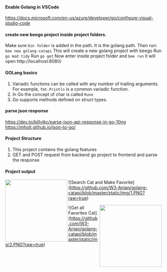 #### Enable Golang in VSCode 
https://docs.microsoft.com/en-us/azure/developer/go/configure-visual-studio-code

#### create new beego project inside project folders.
Make sure ``bin folder`` is added in the path. It is the golang path. Then run:
```bee new golang-catapi```
This will create a new golang project with beego
Run ``go mod tidy``
Run ``go get``
Now enter inside project folder and ``bee run`` it will open http://localhost:8080/

#### GOLang basics
1. Variadic functions can be called with any number of trailing arguments. For example, ``fmt.Println`` is a common variadic function.
2. In Go the concept of char is called ``Rune``
3. Go supports methods defined on struct types.

#### parse json response 
https://dev.to/billylkc/parse-json-api-response-in-go-10ng
https://mholt.github.io/json-to-go/

#### Project Structure
1. This project contains the golang features 
2. GET and POST request from backend go project to frontend and parse the response

#### Project output 
<img align="left" src="https://github.com/W3-Anjan/golang-catapi/blob/master/static/img/1.PNG" width=200 >![Search Cat and Make Favorite] (https://github.com/W3-Anjan/golang-catapi/blob/master/static/img/1.PNG?raw=true)


<img align="right" src="https://github.com/W3-Anjan/golang-catapi/blob/master/static/img/2.PNG" width=200 >![Get all Favorites Cat] (https://github.com/W3-Anjan/golang-catapi/blob/master/static/img/2.PNG?raw=true)

